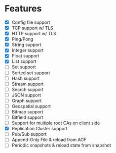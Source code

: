 # Features

- [x] Config file support
- [x] TCP support w/ TLS
- [x] HTTP support w/ TLS
- [x] Ping/Pong
- [x] String support
- [x] Integer support
- [x] Float support
- [x] List support
- [ ] Set support
- [ ] Sorted set support
- [ ] Hash support
- [ ] Stream support
- [ ] Search support
- [ ] JSON support
- [ ] Graph support
- [ ] Geospatial support
- [ ] Bitmap support
- [ ] Bitfield support
- [ ] Support for multiple root CAs on client side
- [x] Replication Cluster support
- [ ] Pub/Sub support
- [ ] Append-Only File & reload from AOF
- [ ] Periodic snapshots & reload state from snapshot